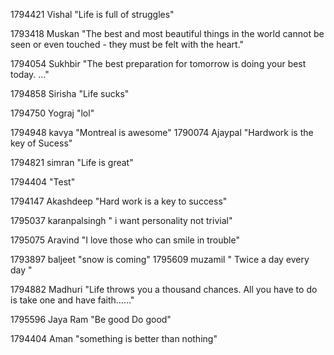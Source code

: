 1794421  Vishal "Life is full of struggles"



1793418 Muskan "The best and most beautiful things in the world cannot be seen or even touched - they must be felt with the heart."



1794054 Sukhbir  "The best preparation for tomorrow is doing your best today. ..."




1794858 Sirisha "Life sucks"

1794750 Yograj "lol"


1794948  kavya "Montreal is awesome"
1790074 Ajaypal "Hardwork is the key of Sucess"



1794821  simran "Life is great"




1794404 "Test"

1794147  Akashdeep  "Hard work is a key to success"

1795037 karanpalsingh " i want personality not trivial"



1795075 Aravind "I love those who can smile in trouble"



1793897  baljeet "snow is coming"
1795609 muzamil " Twice a day every day "

1794882 Madhuri "Life throws you a thousand chances. All you have to do is take one and have faith……"





1795596 Jaya Ram "Be good Do good"

1794404 Aman "something is better than nothing"

